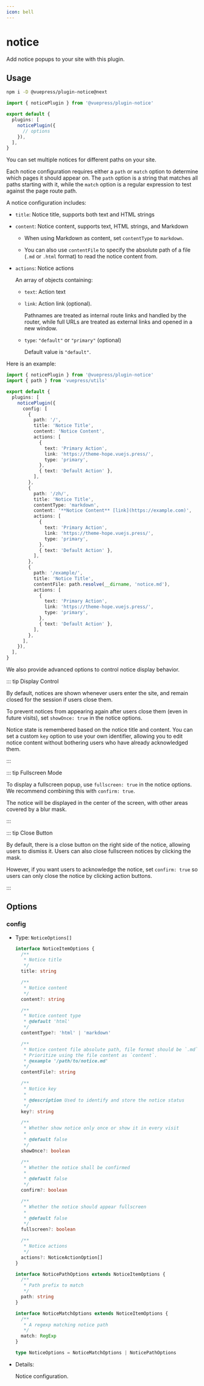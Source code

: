 ```yaml
---
icon: bell
---
```


# notice

<NpmBadge package="@vuepress/plugin-notice" />

Add notice popups to your site with this plugin.

## Usage

```bash
npm i -D @vuepress/plugin-notice@next
```

```ts title=".vuepress/config.ts"
import { noticePlugin } from '@vuepress/plugin-notice'

export default {
  plugins: [
    noticePlugin({
      // options
    }),
  ],
}
```

You can set multiple notices for different paths on your site.

Each notice configuration requires either a `path` or `match` option to determine which pages it should appear on. The `path` option is a string that matches all paths starting with it, while the `match` option is a regular expression to test against the page route path.

A notice configuration includes:

- `title`: Notice title, supports both text and HTML strings
- `content`: Notice content, supports text, HTML strings, and Markdown

  - When using Markdown as content, set `contentType` to `markdown`.

  - You can also use `contentFile` to specify the absolute path of a file (`.md` or `.html` format) to read the notice content from.

- `actions`: Notice actions

  An array of objects containing:

  - `text`: Action text
  - `link`: Action link (optional).

    Pathnames are treated as internal route links and handled by the router, while full URLs are treated as external links and opened in a new window.

  - `type`: `"default"` or `"primary"` (optional)

    Default value is `"default"`.

Here is an example:

```ts title=".vuepress/config.ts"
import { noticePlugin } from '@vuepress/plugin-notice'
import { path } from 'vuepress/utils'

export default {
  plugins: [
    noticePlugin({
      config: [
        {
          path: '/',
          title: 'Notice Title',
          content: 'Notice Content',
          actions: [
            {
              text: 'Primary Action',
              link: 'https://theme-hope.vuejs.press/',
              type: 'primary',
            },
            { text: 'Default Action' },
          ],
        },
        {
          path: '/zh/',
          title: 'Notice Title',
          contentType: 'markdown',
          content: '**Notice Content** [link](https://example.com)',
          actions: [
            {
              text: 'Primary Action',
              link: 'https://theme-hope.vuejs.press/',
              type: 'primary',
            },
            { text: 'Default Action' },
          ],
        },
        {
          path: '/example/',
          title: 'Notice Title',
          contentFile: path.resolve(__dirname, 'notice.md'),
          actions: [
            {
              text: 'Primary Action',
              link: 'https://theme-hope.vuejs.press/',
              type: 'primary',
            },
            { text: 'Default Action' },
          ],
        },
      ],
    }),
  ],
}
```

We also provide advanced options to control notice display behavior.

::: tip Display Control

By default, notices are shown whenever users enter the site, and remain closed for the session if users close them.

To prevent notices from appearing again after users close them (even in future visits), set `showOnce: true` in the notice options.

Notice state is remembered based on the notice title and content. You can set a custom `key` option to use your own identifier, allowing you to edit notice content without bothering users who have already acknowledged them.

:::

::: tip Fullscreen Mode

To display a fullscreen popup, use `fullscreen: true` in the notice options. We recommend combining this with `confirm: true`.

The notice will be displayed in the center of the screen, with other areas covered by a blur mask.

:::

::: tip Close Button

By default, there is a close button on the right side of the notice, allowing users to dismiss it. Users can also close fullscreen notices by clicking the mask.

However, if you want users to acknowledge the notice, set `confirm: true` so users can only close the notice by clicking action buttons.

:::

## Options

### config

- Type: `NoticeOptions[]`

  ```ts
  interface NoticeItemOptions {
    /**
     * Notice title
     */
    title: string

    /**
     * Notice content
     */
    content?: string

    /**
     * Notice content type
     * @default 'html'
     */
    contentType?: 'html' | 'markdown'

    /**
     * Notice content file absolute path, file format should be `.md` or `.html`.
     * Prioritize using the file content as `content`.
     * @example '/path/to/notice.md'
     */
    contentFile?: string

    /**
     * Notice key
     *
     * @description Used to identify and store the notice status
     */
    key?: string

    /**
     * Whether show notice only once or show it in every visit
     *
     * @default false
     */
    showOnce?: boolean

    /**
     * Whether the notice shall be confirmed
     *
     * @default false
     */
    confirm?: boolean

    /**
     * Whether the notice should appear fullscreen
     *
     * @default false
     */
    fullscreen?: boolean

    /**
     * Notice actions
     */
    actions?: NoticeActionOption[]
  }

  interface NoticePathOptions extends NoticeItemOptions {
    /**
     * Path prefix to match
     */
    path: string
  }

  interface NoticeMatchOptions extends NoticeItemOptions {
    /**
     * A regexp matching notice path
     */
    match: RegExp
  }

  type NoticeOptions = NoticeMatchOptions | NoticePathOptions
  ```

- Details:

  Notice configuration.
